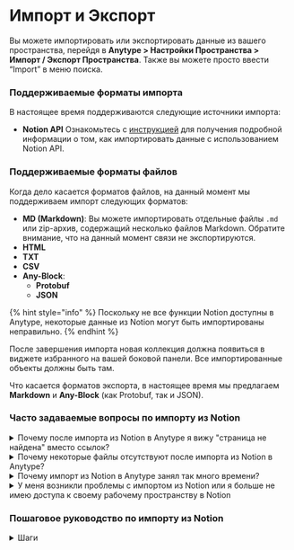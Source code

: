 # Импорт и Экспорт

Вы можете импортировать или экспортировать данные из вашего пространства, перейдя в **Anytype > Настройки Пространства > Импорт / Экспорт Пространства**. Также вы можете просто ввести “Import” в меню поиска.
### Поддерживаемые форматы импорта
В настоящее время поддерживаются следующие источники импорта:
- **Notion API**
  Ознакомьтесь с [инструкцией](#notion-import-step-by-step-guide) для получения подробной информации о том, как импортировать данные с использованием Notion API.
### Поддерживаемые форматы файлов
Когда дело касается форматов файлов, на данный момент мы поддерживаем импорт следующих форматов:
- **MD (Markdown)**: Вы можете импортировать отдельные файлы `.md` или zip-архив, содержащий несколько файлов Markdown. Обратите внимание, что на данный момент связи не экспортируются.
- **HTML**
- **TXT**
- **CSV**
- **Any-Block**:
  - **Protobuf**
  - **JSON**

{% hint style="info" %}
Поскольку не все функции Notion доступны в Anytype, некоторые данные из Notion могут быть импортированы неправильно.
{% endhint %}

После завершения импорта новая коллекция должна появиться в виджете избранного на вашей боковой панели. Все импортированные объекты должны быть там.

Что касается форматов экспорта, в настоящее время мы предлагаем **Markdown** и **Any-Block** (как Protobuf, так и JSON).

### Часто задаваемые вопросы по импорту из Notion

<details>
<summary>Почему после импорта из Notion в Anytype я вижу "страница не найдена" вместо ссылок?</summary>
Эта проблема возникает, когда у вас есть ссылки на страницы, которые не вложены в структуру рабочего пространства Notion. Эти страницы могли не быть правильно подключены к интеграции во время импорта, что привело к появлению неработающих ссылок в Anytype.

**Решение:**
- **Проверьте соединения страниц:** Убедитесь, что все страницы в вашем рабочем пространстве Notion подключены перед началом процесса импорта. Если страница не была правильно подключена к интеграции, она может быть импортирована неправильно. См. Шаг 2 [Пошагового руководства по импорту из Notion](#notion-import-step-by-step-guide) для получения дополнительных сведений.
- **Повторите импорт:** Если страница не была импортирована, добавьте недостающую связь и повторите импорт.
</details>

<details>
<summary>Почему некоторые файлы отсутствуют после импорта из Notion в Anytype?</summary>
Есть две основные причины отсутствия файлов:

- **Отсутствие связи:** Убедитесь, что страница, содержащая файлы в Notion, правильно подключена к интеграции перед импортом. Если это соединение отсутствует, файлы могут не быть импортированы.
- **Медленное интернет-соединение:** Если у вас медленное интернет-соединение и большое количество файлов, ссылки на эти файлы могут истечь во время процесса загрузки, что приведет к отсутствию файлов.

**Решение:**
- **Убедитесь в правильности соединения:** Проверьте, что все страницы и соответствующие им файлы подключены в Notion перед импортом.
- **Используйте более быстрое интернет-соединение:** Если возможно, используйте более быстрое интернет-соединение во время процесса импорта, чтобы предотвратить истечение срока действия ссылок.
- **Добавьте отсутствующие файлы вручную:** Если файлы отсутствуют после импорта, вам, возможно, потребуется загрузить их в Anytype вручную.
</details>

<details>
<summary>Почему импорт из Notion в Anytype занял так много времени?</summary>
Процесс импорта использует Notion API, чтобы обеспечить максимально точную передачу данных. Этот метод, хотя и более надежный, чем экспорт в Markdown, требует множества запросов. Со временем Notion может начать ограничивать количество этих запросов, что приводит к задержкам.

**Решение:**
- **Подключите устройство к сети:** Убедитесь, что ваш компьютер подключен к источнику питания во время импорта.
- **Отключите режим сна:** Предотвратите переход вашего компьютера в режим сна, чтобы процесс импорта продолжался без прерываний.
- **Будьте терпеливы:** Дайте процессу импорта завершиться. Это может занять некоторое время, особенно если у вас большое количество данных.
</details>

<details>
<summary>У меня возникли проблемы с импортом из Notion или я больше не имею доступа к своему рабочему пространству в Notion</summary>

Если у вас возникли проблемы с импортом из Notion (который работает через Notion API) или вы потеряли полный доступ к своему рабочему пространству в Notion, вы можете экспортировать свое рабочее пространство из Notion в файлы Markdown и CSV и импортировать их в Anytype с помощью опции импорта Markdown.
{% hint style="info" %} 
Имейте в виду, что импорт через файлы Markdown и CSV является более уязвимым по сравнению с использованием Notion API. Это связано с тем, что способ связывания документов и файлов CSV в Notion может не полностью сохраниться в формате Markdown, что может привести к потере структуры или ссылок между документами.
{% endhint %}

**Решение:**
- **Экспортируйте данные из Notion:** В вашем рабочем пространстве Notion экспортируйте данные в файлы Markdown и CSV.
- **Импортируйте в Anytype:** Используйте функцию импорта Markdown в Anytype, чтобы перенести экспортированное содержимое в ваше рабочее пространство Anytype.
</details>

### Пошаговое руководство по импорту из Notion
<details>
<summary>Шаги</summary>

#### Шаг 1

1. **Откройте "Settings & members".**
   <figure><img src="../../.gitbook/assets/notion/1-1.png" width="500" alt="Откройте Settings & members"></figure>

2. **Откройте "My Connections", затем нажмите "Develop or manage integrations".**
   <figure><img src="../../.gitbook/assets/notion/1-2.png" width="500" alt="Откройте My Connections"></figure>

3. **Нажмите "New integration" или "Create new integration".**  
   <figure><img src="../../.gitbook/assets/notion/1-3.png" width="500" alt="Создайте новую интеграцию"></figure>

4. **Выберите свое рабочее пространство и задайте имя для интеграции.**  
   <figure><img src="../../.gitbook/assets/notion/1-4.png" width="500" alt="Задайте имя для интеграции"></figure>

5. **Важно!**  
   Перейдите в **Capabilities** и выберите следующие возможности, затем нажмите **Save changes**:
  - Чтение содержимого
  - Чтение информации о пользователе  
    <figure><img src="../../.gitbook/assets/notion/1-5.png" width="500" alt="Выберите возможности"></figure>

6. **Скопируйте Internal Integration Secret** для подключения и импорта ваших данных.  
    <figure><img src="../../.gitbook/assets/notion/1-6.png" width="500" alt="Скопируйте Internal Integration Secret"></figure>

#### Шаг 2

**Добавьте интеграцию к страницам, которые вы хотите импортировать в Anytype.** Страницы будут импортированы вместе со всеми дочерними документами.

1. **Нажмите на три точки в правом верхнем углу, затем нажмите "Connect to" (возможно, придется прокрутить меню).** Выберите интеграцию Anytype.  
    <figure><img src="../../.gitbook/assets/notion/2-1.png" width="500" alt="Подключите к интеграции Anytype"></figure>

2. **Убедитесь, что вы выбрали все корневые страницы**, чтобы избежать появления неработающих ссылок в Anytype после импорта.

3. **Добавьте интеграцию к соединению каждой страницы**, чтобы обеспечить правильный импорт страниц и их связанного контента.
   
   <figure><img src="../../.gitbook/assets/notion/2-2.png" width="500" alt="Нажмите Подтвердить"></figure>

#### Шаг 3

**Завершите импорт и обеспечьте его плавное выполнение:**

1. **Вставьте свой Internal Integration Token в Anytype.**
2. **Подготовьтесь к плавному импорту:**
  - Используйте хорошее интернет-соединение, особенно если у вас много файлов.
  - Держите компьютер подключенным к источнику питания.
  - Отключите режим сна на компьютере, чтобы процесс импорта завершился без прерываний.

</details>

